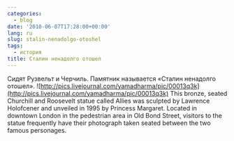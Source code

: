 ```yaml
---
categories:
  - blog
date: '2010-06-07T17:28:00+00:00'
lang: ru
slug: stalin-nenadolgo-otoshel
tags:
  - история
title: Сталин ненадолго отошел
---
```




Сидят Рузвельт и Черчиль. Памятник называется «Сталин ненадолго отошел». ![http://pics.livejournal.com/yamadharma/pic/00013q3k](http://pics.livejournal.com/yamadharma/pic/00013q3k) This bronze, seated Churchill and Roosevelt statue called Allies was sculpted by Lawrence Holofcener and unveiled in 1995 by Princess Margaret. Located in downtown London in the pedestrian area in Old Bond Street, visitors to the statue frequently have their photograph taken seated between the two famous personages.